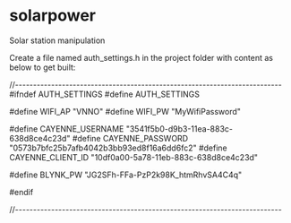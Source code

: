 # solarpower
 Solar station manipulation



Create a file named auth_settings.h in the project folder with content as below to get built:

//--------------------------------------------------------------------------
#ifndef AUTH_SETTINGS
#define AUTH_SETTINGS

#define WIFI_AP "VNNO"
#define WIFI_PW "MyWifiPassword"


#define CAYENNE_USERNAME  "3541f5b0-d9b3-11ea-883c-638d8ce4c23d"
#define CAYENNE_PASSWORD  "0573b7bfc25b7afb4042b3bb93ed8f16a6dd6fc2"
#define CAYENNE_CLIENT_ID "10df0a00-5a78-11eb-883c-638d8ce4c23d"

#define BLYNK_PW          "JG2SFh-FFa-PzP2k98K_htmRhvSA4C4q"

#endif

//--------------------------------------------------------------------------
